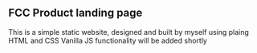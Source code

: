 ## FCC Product landing page

This is a simple static website, designed and built by myself using plaing HTML and CSS
Vanilla JS functionality will be added shortly